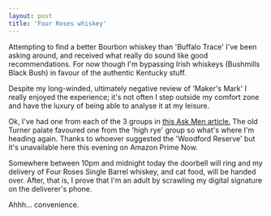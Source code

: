 ```yaml
---
layout: post
title: 'Four Roses whiskey'
---
```


Attempting to find a better Bourbon whiskey than 'Buffalo Trace' I've been asking around, and received what really do sound like good recommendations.  For now though I'm bypassing Irish whiskeys (Bushmills Black Bush) in favour of the authentic Kentucky stuff.

Despite my long-winded, ultimately negative review of 'Maker's Mark' I really enjoyed the experience; it's not often I step outside my comfort zone and have the luxury of being able to analyse it at my leisure.

Ok, I've had one from each of the 3 groups in [this Ask Men article.](http://uk.askmen.com/fine_living/wine_dine_archive_300/384_bourbon-cheat-sheet.html)  The old Turner palate favoured one from the 'high rye' group so what's where I'm heading again.  Thanks to whoever suggested the 'Woodford Reserve' but it's unavailable here this evening on Amazon Prime Now.

Somewhere between 10pm and midnight today the doorbell will ring and my delivery of Four Roses Single Barrel whiskey, and cat food, will be handed over.  After, that is, I prove that I'm an adult by scrawling my digital signature on the deliverer's phone.

Ahhh… convenience.

